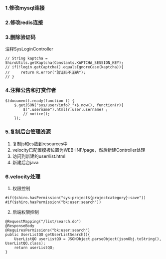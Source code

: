 ### 1.修改mysql连接
### 2.修改redis连接
### 3.删除验证码
注释SysLoginController
```aidl
// String kaptcha = ShiroUtils.getKaptcha(Constants.KAPTCHA_SESSION_KEY);
// if(!login.getCaptcha().equalsIgnoreCase(kaptcha)){
//     return R.error("验证码不正确");
// }
```
### 4.注释公告和打赏作者
```aidl
$(document).ready(function () {
    $.getJSON("sys/user/info?_"+$.now(), function(r){
        $(".username").html(r.user.username) ;
        // notice();
    });
```
### 5.复制后台管理资源
1. 复制js和cs放到resources中
2. velocity已配置模板位置为WEB-INF/page，然后新建Controller处理
3. 访问到新建的user/list.html
4. 新建后台java
### 6.velocity处理
1. 权限控制
```aidl
#if($shiro.hasPermission("sys:project${projectcategory}:save"))
#if($shiro.hasPermission("bk:user:search"))
```
2. 后端权限控制
```aidl
@RequestMapping("/list/search.do")
@ResponseBody
@RequiresPermissions("bk:user:search")
public UserListQO getUserListSearch(){
    UserListQO userListQO = JSONObject.parseObject(jsonObj.toString(), UserListQO.class);
    return userListQO;
}
```
